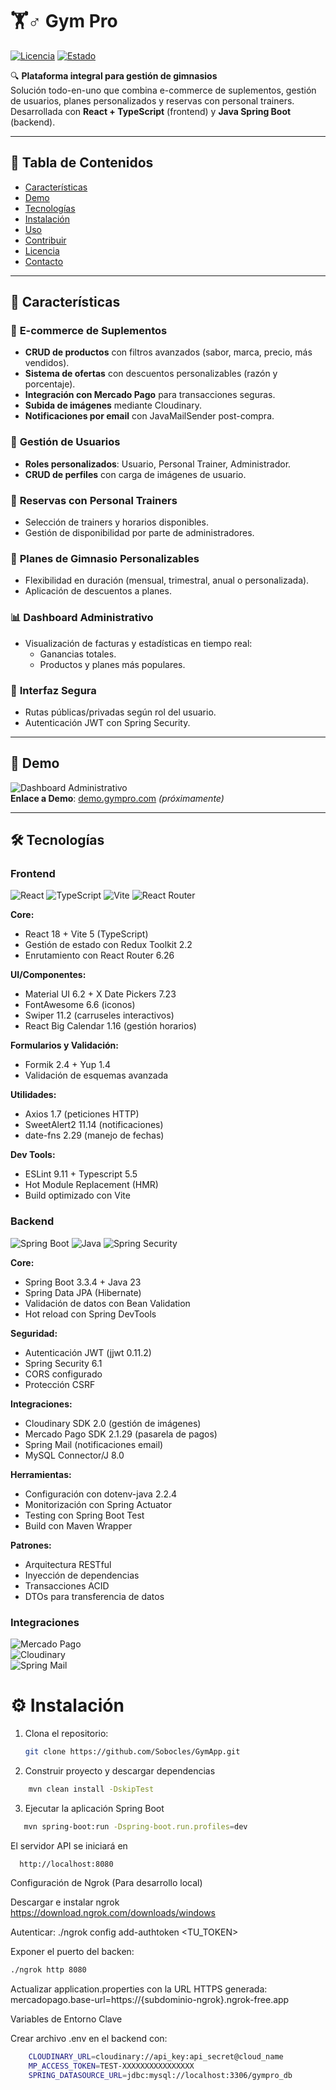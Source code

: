 # 🏋️♂️ Gym Pro  

[![Licencia](https://img.shields.io/badge/Licencia-MIT-blue.svg)](https://opensource.org/licenses/MIT)
[![Estado](https://img.shields.io/badge/Estado-En%20Desarrollo-orange)](https://github.com/tu-usuario/gym-pro)

🔍 **Plataforma integral para gestión de gimnasios**  
Solución todo-en-uno que combina e-commerce de suplementos, gestión de usuarios, planes personalizados y reservas con personal trainers. Desarrollada con **React + TypeScript** (frontend) y **Java Spring Boot** (backend).

---

## 📌 Tabla de Contenidos  
- [Características](#-características)  
- [Demo](#-demo)  
- [Tecnologías](#-tecnologías)  
- [Instalación](#-instalación)  
- [Uso](#-uso)  
- [Contribuir](#-contribuir)  
- [Licencia](#-licencia)  
- [Contacto](#-contacto)  

---

## 🌟 Características  

### 🛒 **E-commerce de Suplementos**  
- **CRUD de productos** con filtros avanzados (sabor, marca, precio, más vendidos).  
- **Sistema de ofertas** con descuentos personalizables (razón y porcentaje).  
- **Integración con Mercado Pago** para transacciones seguras.  
- **Subida de imágenes** mediante Cloudinary.  
- **Notificaciones por email** con JavaMailSender post-compra.  

### 👥 **Gestión de Usuarios**  
- **Roles personalizados**: Usuario, Personal Trainer, Administrador.  
- **CRUD de perfiles** con carga de imágenes de usuario.  

### 📅 **Reservas con Personal Trainers**  
- Selección de trainers y horarios disponibles.  
- Gestión de disponibilidad por parte de administradores.  

### 💪 **Planes de Gimnasio Personalizables**  
- Flexibilidad en duración (mensual, trimestral, anual o personalizada).  
- Aplicación de descuentos a planes.  

### 📊 **Dashboard Administrativo**  
- Visualización de facturas y estadísticas en tiempo real:  
  - Ganancias totales.  
  - Productos y planes más populares.  

### 🔐 **Interfaz Segura**  
- Rutas públicas/privadas según rol del usuario.  
- Autenticación JWT con Spring Security.  

---

## 🎥 Demo  
![Dashboard Administrativo](https://via.placeholder.com/600x400)  
**Enlace a Demo**: [demo.gympro.com](https://...) *(próximamente)*  

---

## 🛠️ Tecnologías  
### **Frontend**  
![React](https://img.shields.io/badge/React-61DAFB?logo=react&logoColor=black)
![TypeScript](https://img.shields.io/badge/TypeScript-3178C6?logo=typescript&logoColor=white)
![Vite](https://img.shields.io/badge/Vite-646CFF?logo=vite&logoColor=white)
![React Router](https://img.shields.io/badge/React_Router-CA4245?logo=reactrouter&logoColor=white)

**Core:**
- React 18 + Vite 5 (TypeScript)
- Gestión de estado con Redux Toolkit 2.2
- Enrutamiento con React Router 6.26

**UI/Componentes:**
- Material UI 6.2 + X Date Pickers 7.23
- FontAwesome 6.6 (iconos)
- Swiper 11.2 (carruseles interactivos)
- React Big Calendar 1.16 (gestión horarios)

**Formularios y Validación:**
- Formik 2.4 + Yup 1.4
- Validación de esquemas avanzada

**Utilidades:**
- Axios 1.7 (peticiones HTTP)
- SweetAlert2 11.14 (notificaciones)
- date-fns 2.29 (manejo de fechas)

**Dev Tools:**
- ESLint 9.11 + Typescript 5.5
- Hot Module Replacement (HMR)
- Build optimizado con Vite

### **Backend**  
![Spring Boot](https://img.shields.io/badge/Spring_Boot-3.3.4-6DB33F?logo=springboot&logoColor=white)
![Java](https://img.shields.io/badge/Java-23-ED8B00?logo=openjdk&logoColor=white)
![Spring Security](https://img.shields.io/badge/Spring_Security-6DB33F?logo=springsecurity&logoColor=white)

**Core:**
- Spring Boot 3.3.4 + Java 23
- Spring Data JPA (Hibernate)
- Validación de datos con Bean Validation
- Hot reload con Spring DevTools

**Seguridad:**
- Autenticación JWT (jjwt 0.11.2)
- Spring Security 6.1
- CORS configurado
- Protección CSRF

**Integraciones:**
- Cloudinary SDK 2.0 (gestión de imágenes)
- Mercado Pago SDK 2.1.29 (pasarela de pagos)
- Spring Mail (notificaciones email)
- MySQL Connector/J 8.0

**Herramientas:**
- Configuración con dotenv-java 2.2.4
- Monitorización con Spring Actuator
- Testing con Spring Boot Test
- Build con Maven Wrapper

**Patrones:**
- Arquitectura RESTful
- Inyección de dependencias
- Transacciones ACID
- DTOs para transferencia de datos

### **Integraciones**  
![Mercado Pago](https://img.shields.io/badge/Mercado_Pago-00B1EA?logo=mercadopago&logoColor=white)  
![Cloudinary](https://img.shields.io/badge/Cloudinary-3448C5?logo=cloudinary&logoColor=white)  
![Spring Mail](https://img.shields.io/badge/Spring_Mail-6DB33F?logo=spring&logoColor=white)  

# ⚙️ Instalación  
1. Clona el repositorio:  
   ```bash
   git clone https://github.com/Sobocles/GymApp.git
   
2. Construir proyecto y descargar dependencias
```bash
    mvn clean install -DskipTest
```

3. Ejecutar la aplicación Spring Boot
```bash
   mvn spring-boot:run -Dspring-boot.run.profiles=dev
```
El servidor API se iniciará en
```bash 
  http://localhost:8080 
```
Configuración de Ngrok (Para desarrollo local)

Descargar e instalar ngrok https://download.ngrok.com/downloads/windows

Autenticar: ./ngrok config add-authtoken <TU_TOKEN>

 Exponer el puerto del backen: 
 ```bash 
 ./ngrok http 8080
```

 Actualizar application.properties con la URL HTTPS generada: 
 mercadopago.base-url=https://{subdominio-ngrok}.ngrok-free.app

Variables de Entorno Clave

Crear archivo .env en el backend con:
```bash
    CLOUDINARY_URL=cloudinary://api_key:api_secret@cloud_name
    MP_ACCESS_TOKEN=TEST-XXXXXXXXXXXXXXXX
    SPRING_DATASOURCE_URL=jdbc:mysql://localhost:3306/gympro_db
```
